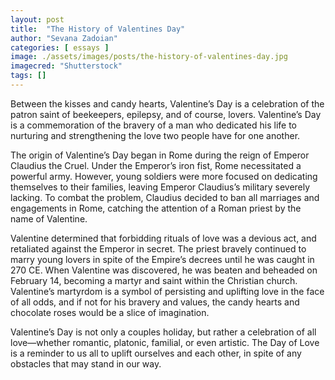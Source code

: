 ```yaml
---
layout: post
title:  "The History of Valentines Day"
author: "Sevana Zadoian"
categories: [ essays ]
image: ./assets/images/posts/the-history-of-valentines-day.jpg
imagecred: "Shutterstock"
tags: []
---
```


Between the kisses and candy hearts, Valentine’s Day is a celebration of the patron saint of beekeepers, epilepsy, and of course, lovers. Valentine’s Day is a commemoration of the bravery of a man who dedicated his life to nurturing and strengthening the love two people have for one another.

The origin of Valentine’s Day began in Rome during the reign of Emperor Claudius the Cruel. Under the Emperor’s iron fist, Rome necessitated a powerful army. However, young soldiers were more focused on dedicating themselves to their families, leaving Emperor Claudius’s military severely lacking. To combat the problem, Claudius decided to ban all marriages and engagements in Rome, catching the attention of a Roman priest by the name of Valentine.

Valentine determined that forbidding rituals of love was a devious act, and retaliated against the Emperor in secret. The priest bravely continued to marry young lovers in spite of the Empire’s decrees until he was caught in 270 CE. When Valentine was discovered, he was beaten and beheaded on February 14, becoming a martyr and saint within the Christian church. Valentine’s martyrdom is a symbol of persisting and uplifting love in the face of all odds, and if not for his bravery and values, the candy hearts and chocolate roses would be a slice of imagination.

Valentine’s Day is not only a couples holiday, but rather a celebration of all love—whether romantic, platonic, familial, or even artistic. The Day of Love is a reminder to us all to uplift ourselves and each other, in spite of any obstacles that may stand in our way.